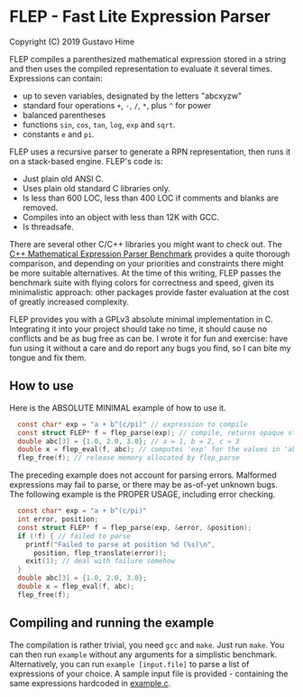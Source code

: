 # FLEP - Fast Lite Expression Parser
 Copyright (C) 2019 Gustavo Hime

FLEP compiles a parenthesized mathematical expression stored in a string and 
then uses the compiled representation to evaluate it several times.
Expressions can contain:
 - up to seven variables, designated by the letters "abcxyzw"
 - standard four operations `+`, `-`, `/`, `*`, plus `^` for power
 - balanced parentheses
 - functions `sin`, `cos`, `tan`, `log`, `exp` and `sqrt`.
 - constants `e` and `pi`.

FLEP uses a recursive parser to generate a RPN representation, then
runs it on a stack-based engine. FLEP's code is:
 - Just plain old ANSI C.
 - Uses plain old standard C libraries only.
 - Is less than 600 LOC, less than 400 LOC if comments and blanks are removed.
 - Compiles into an object with less than 12K with GCC.
 - Is threadsafe.

There are several other C/C++ libraries you might want to check out.
The 
[C++ Mathematical Expression Parser Benchmark](https://github.com/ArashPartow/math-parser-benchmark-project) provides a quite thorough comparison, and
depending on your priorities and constraints there might be more suitable
alternatives. At the time of this writing, FLEP passes the benchmark suite
with flying colors for correctness and speed, given its minimalistic 
approach: other packages provide faster evaluation at the cost of greatly
increased complexity.

FLEP provides you with a GPLv3 absolute minimal implementation in C. Integrating it into your project should take no time, it should cause no conflicts and be as bug free as can be. I wrote it for fun and exercise: have fun using it without a care and do report any bugs you find, so I can bite my tongue and fix them.


## How to use

Here is the ABSOLUTE MINIMAL example of how to use it.

```C
  const char* exp = "a + b^(c/pi)" // expression to compile
  const struct FLEP* f = flep_parse(exp); // compile, returns opaque structure
  double abc[3] = {1.0, 2.0, 3.0}; // a = 1, b = 2, c = 3
  double x = flep_eval(f, abc); // computes 'exp' for the values in 'abc'
  flep_free(f); // release memory allocated by flep_parse
```

The preceding example does not account for parsing errors. 
Malformed expressions may fail to parse, or there may be as-of-yet unknown
bugs. The following example is the PROPER USAGE, including error checking.

```C
  const char* exp = "a + b^(c/pi)"
  int error, position;
  const struct FLEP* f = flep_parse(exp, &error, &position);
  if (!f) { // failed to parse
    printf("Failed to parse at position %d (%s)\n",
      position, flep_translate(error));
    exit(1); // deal with failure somehow
  }
  double abc[3] = {1.0, 2.0, 3.0};
  double x = flep_eval(f, abc);
  flep_free(f);
```

## Compiling and running the example

The compilation is rather trivial, you need `gcc` and `make`. Just run `make`.
You can then run `example` without any arguments for a simplistic benchmark.
Alternatively, you can run `example [input.file]` to parse a list of expressions
of your choice. A sample input file is provided - containing the same expressions hardcoded in [example.c](https://github.com/gustavohime/flep/blob/master/example.c).

